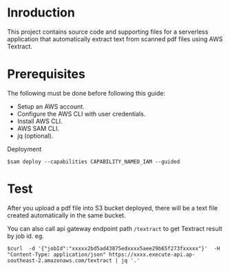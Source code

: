 # Inroduction

This project contains source code and supporting files for a serverless application that automatically extract text from scanned pdf files using AWS Textract.

# Prerequisites

The following must be done before following this guide:

- Setup an AWS account.
- Configure the AWS CLI with user credentials.
- Install AWS CLI.
- AWS SAM CLI.
- jq (optional).

Deployment

```
$sam deploy --capabilities CAPABILITY_NAMED_IAM --guided
```

# Test

After you upload a pdf file into S3 bucket deployed, there will be a text file created automatically in the same bucket.

You can also call api gateway endpoint path `/textract` to get Textract result by job id. eg.

```
$curl  -d '{"jobId":"xxxxx2bd5ad43875edxxxx5aee29b65f273fxxxxx"}'  -H "Content-Type: application/json" https://xxxx.execute-api.ap-southeast-2.amazonaws.com/textract | jq '.'
```
